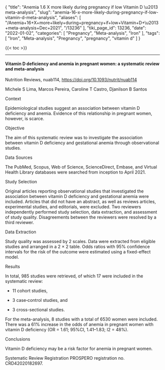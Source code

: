 {
    "title": "Anemia 1.6 X more likely during pregnancy if low Vitamin D \u2013 meta-analysis",
    "slug": "anemia-16-x-more-likely-during-pregnancy-if-low-vitamin-d-meta-analysis",
    "aliases": [
        "/Anemia+16+X+more+likely+during+pregnancy+if+low+Vitamin+D+\u2013+meta-analysis+Dec+2021",
        "/13236"
    ],
    "tiki_page_id": 13236,
    "date": "2022-01-02",
    "categories": [
        "Pregnancy",
        "Meta-analysis",
        "Iron"
    ],
    "tags": [
        "Iron",
        "Meta-analysis",
        "Pregnancy",
        "pregnancy",
        "vitamin d"
    ]
}


{{< toc >}}

---

#### Vitamin D deficiency and anemia in pregnant women: a systematic review and meta-analysis

Nutrition Reviews, nuab114, https://doi.org/10.1093/nutrit/nuab114

Michele S Lima, Marcos Pereira, Caroline T Castro, Djanilson B Santos

Context

Epidemiological studies suggest an association between vitamin D deficiency and anemia. Evidence of this relationship in pregnant women, however, is scarce.

Objective

The aim of this systematic review was to investigate the association between vitamin D deficiency and gestational anemia through observational studies.

Data Sources

The PubMed, Scopus, Web of Science, ScienceDirect, Embase, and Virtual Health Library databases were searched from inception to April 2021.

Study Selection

Original articles reporting observational studies that investigated the association between vitamin D deficiency and gestational anemia were included. Articles that did not have an abstract, as well as reviews articles, experimental studies, and editorials, were excluded. Two reviewers independently performed study selection, data extraction, and assessment of study quality. Disagreements between the reviewers were resolved by a third reviewer.

Data Extraction

Study quality was assessed by 2 scales. Data were extracted from eligible studies and arranged in a 2 × 2 table. Odds ratios with 95% confidence intervals for the risk of the outcome were estimated using a fixed-effect model.

Results

In total, 985 studies were retrieved, of which 17 were included in the systematic review: 

* 11 cohort studies, 

* 3 case‐control studies, and 

* 3 cross-sectional studies. 

For the meta-analysis, 8 studies with a total of 6530 women were included. There was a 61% increase in the odds of anemia in pregnant women with vitamin D deficiency (OR = 1.61; 95%CI, 1.41–1.83; I2 = 48%).

Conclusions

Vitamin D deficiency may be a risk factor for anemia in pregnant women.

Systematic Review Registration PROSPERO registration no. CRD42020182697.